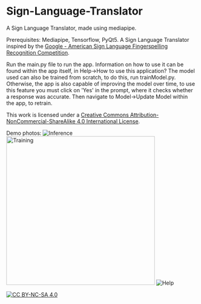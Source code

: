 # Sign-Language-Translator
A Sign Language Translator, made using mediapipe.

Prerequisites: Mediapipe, Tensorflow, PyQt5.
A Sign Language Translator inspired by the [Google - American Sign Language Fingerspelling Recognition Competition](https://www.kaggle.com/competitions/asl-fingerspelling).

Run the main.py file to run the app. Information on how to use it can be found within the app itself, in Help->How to use this application? 
The model used can also be trained from scratch, to do this, run trainModel.py. Otherwise, the app is also capable of improving the model over time, to use this feature
you must click on 'Yes' in the prompt, where it checks whether a response was accurate. Then navigate to Model->Update Model within the app, to retrain.

This work is licensed under a
[Creative Commons Attribution-NonCommercial-ShareAlike 4.0 International License][cc-by-nc-sa].

Demo photos:
![Inference](https://github.com/shashwatsaini/Sign-Language-Translator/assets/125039068/b83da470-f791-43aa-880c-55120143a1ac)
<img width="392" alt="Training" src="https://github.com/shashwatsaini/Sign-Language-Translator/assets/125039068/e41fd1b3-5eb2-40b3-a7bd-aaeab85c3801">
![Help](https://github.com/shashwatsaini/Sign-Language-Translator/assets/125039068/3fd4cddc-9d14-4b19-8d04-551d1a70752b)




[![CC BY-NC-SA 4.0][cc-by-nc-sa-image]][cc-by-nc-sa]

[cc-by-nc-sa]: http://creativecommons.org/licenses/by-nc-sa/4.0/
[cc-by-nc-sa-image]: https://licensebuttons.net/l/by-nc-sa/4.0/88x31.png
[cc-by-nc-sa-shield]: https://img.shields.io/badge/License-CC%20BY--NC--SA%204.0-lightgrey.svg
